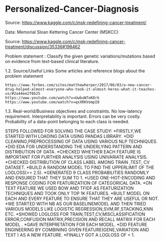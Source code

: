 # Personalized-Cancer-Diagnosis

Source: https://www.kaggle.com/c/msk-redefining-cancer-treatment/

Data: Memorial Sloan Kettering Cancer Center (MSKCC)

Source: https://www.kaggle.com/c/msk-redefining-cancer-treatment/discussion/35336#198462

Problem statement :
    Classify the given genetic variations/mutations based on evidence from text-based clinical literature.

1.2. Source/Useful Links
    Some articles and reference blogs about the problem statement

    https://www.forbes.com/sites/matthewherper/2017/06/03/a-new-cancer-drug-helped-almost-everyone-who-took-it-almost-heres-what-it-teaches-us/#2a44ee2f6b25
    https://www.youtube.com/watch?v=UwbuW7oK8rk
    https://www.youtube.com/watch?v=qxXRKVompI8

1.3. Real-world/Business objectives and constraints.
    No low-latency requirement.
    Interpretability is important.
    Errors can be very costly.
    Probability of a data-point belonging to each class is needed.


   STEPS FOLLOWED FOR SOLVING THE CASE STUDY:
            *FIRSTLY,WE STARTED WITH LOADING DATA USING PANDAS LIBRARY.
            *DID CLEANING,PREPROCESSING OF DATA USING VARIOUS NLP TECHNIQUES.
            *DID EDA FOR UNDERSTANDING THE UNDERLYING PATTERN AND DISTRIBUTION OF DATA.
            *CHECKED WHETHER EACH FEATURE IS IMPORTANT FOR FURTHER ANALYSIS USING UNIVARIATE ANALYSIS.
            *CHECKED DISTRIBUTION OF CLASS LABEL AMONG TRAIN ,TEST, CV DATASET.
            *BUILD A RANDOM MODEL TO FIND THE UPPERLIMIT OF THE LOGLOSS(== 2.5).
            *GENERATED 9 CLASS PROBABILITIES RANDOMLY AND ENSURED THAT THEY SUM TO 1.
            *USED ONE-HOT-ENCODING AND RESPONSE CODING FOR FEATURIZATION OF CATEGORICAL DATA.
            *ON TEXT FEATURE WE USED BOW AND TFIDF AS FEATURIZATION TECHNIQUES AND TOOK ONLY TOP 1K FEATURES.
            *BUILT MODEL ON EACH AND EVERY FEATURE TO ENSURE THAT THEY ARE USEFUL OR NOT.
            *WE STARTED WITH NB AS OUR BASELINEMODEL AND THEN TRIED VARIOUS MODELS LIKE LOGISTIC REGRESSION,SVM,RF,STACKING,KNN ETC.
            *SHOWED LOGLOSS FOR TRAIN,TEST,CV,MISCLASSIFICATION ERROR,CONFUSION MATRIX,PRECISION AND RECALL MATRIX FOR EACH MODEL .
            *GAVE INTERPRETATION FOR EACH MODEL.
            *DID FEATURE ENGINEERING BY COMBINING GIVEN FEATURE(GENE,VARIATION AND TEXT ) AS A NEW FEATURE.
            *FINALLY GOT A LOGLOSS OF < 1.

